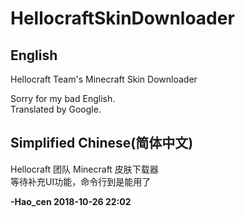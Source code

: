 # HellocraftSkinDownloader

## English
Hellocraft Team's Minecraft Skin Downloader    
  
Sorry for my bad English.  
Translated by Google.  
  
## Simplified Chinese(简体中文) 
Hellocraft 团队 Minecraft 皮肤下载器  
等待补充UI功能，命令行到是能用了
  
  
**-Hao_cen 2018-10-26 22:02**